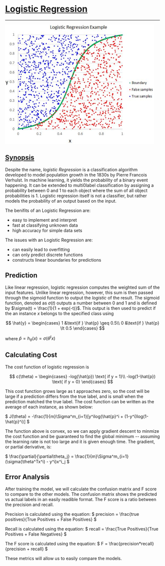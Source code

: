 # [Logistic Regression](https://scikit-learn.org/stable/modules/linear_model.html#logistic-regression)

---

![logreg](logreg.png)

## [Synopsis](https://en.wikipedia.org/wiki/Logistic_regression)
Despite the name, *logistic Regression* is a classification algorithm developed to model population growth in the 1830s by Pierre Francois Verhulst. In machine learning, it yields the probability of a binary event happening. It can be extended to multi0label classification by assigning a probability between 0 and 1 to each object where the sum of all object probabilities is 1. Logistic regression itself is not a classifier, but rather models the probability of an output based on the input.

The benifits of an Logistic Regression are:
- easy to implement and interpret
- fast at classifying unknown data
- high accuracy for simple data sets

The issues with an Logistic Regression are:
- can easily lead to overfitting
- can only predict discrete functions
- constructs linear boundaries for predictions 

## Prediction
Like linear regression, logistic regression computes the weighted sum of the input features. Unlike linear regression, however, this sum is then passed through the sigmoid function to output the *logistic* of the result. The sigmoid function, denoted as $\sigma(t)$ outputs a number between 0 and 1 and is defined by $\sigma(t) = \frac{1}{1 + exp(-t)}$. This output is then used to predict if the an instance $x$ belongs to the specified class using

$$
\hat{y} = \begin{cases}
    1 &\text{if } \hat{p} \geq 0.5\\
    0 &\text{if } \hat{p} \lt 0.5
\end{cases}
$$

where $\hat{p} = h_\theta(x) = \sigma(\theta^tx)$

## Calculating Cost
The cost function of logistic regression is 

$$
c(\theta) = \begin{cases}
    -log(\hat{p}) \text{ if y = 1}\\
    -log(1-\hat{p}) \text{ if y = 0}
\end{cases}
$$

This cost function grows large as t approaches zero, so the cost will be large if a prediction differs from the true label, and is small when the prediction matched the true label. The cost function can be written as the average of each instance, as shown below:

$
J(\theta) = -\frac{1}{m}\Sigma^m_{i=1}[y^ilog(\hat{p}^i + (1-y^i)log(1-\hat{p}^i)]
$

The function above is convex, so we can apply gradient descent to minmize the cost function and be guaranteed to find the global minimum -- assuming the learning rate is not too large and it is given enough time. The gradient, or partial derivative, is:

$
\frac{\partial}{\partial\theta_j} = \frac{1}{m}\Sigma^m_{i=1}(\sigma(\theta^Tx^i) - y^i)x^i_j
$

## Error Analysis
After training the model, we will calculate the confusion matrix and F score to compare to the other models. The confusion matrix shows the predicted vs actual labels in an easily readible format. The F score is a ratio between the precision and recall.

Precision is calculated using the equation:
$
precision = \frac{true positives}{True Positives + False Positives}
$

Recall is calculated using the equation:
$
recall = \frac{True Positives}{True Positives + False Negatives}
$

The F score is calculated using the equation:
$
F = \frac{precision*recall}{precision + recall}
$

These metrics will allow us to easily compare the models.